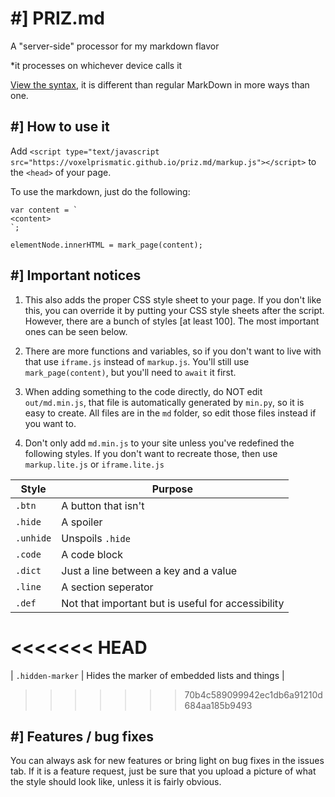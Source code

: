 # #] PRIZ.md
A "server-side" processor for my markdown flavor

*it processes on whichever device calls it

[View the syntax](https://voxelprismatic.github.io/priz.md/view), it is different than regular
MarkDown in more ways than one.

## #] How to use it
Add `<script type="text/javascript src="https://voxelprismatic.github.io/priz.md/markup.js"></script>`
to the `<head>` of your page.

To use the markdown, just do the following:
```
var content = `
<content>
`;

elementNode.innerHTML = mark_page(content);
```

## #] Important notices
1. This also adds the proper CSS style sheet to your page. If you don't like this, you can
override it by putting your CSS style sheets after the script. However, there are a bunch
of styles [at least 100]. The most important ones can be seen below.

2. There are more functions and variables, so if you don't want to live with that use
`iframe.js` instead of `markup.js`. You'll still use `mark_page(content)`, but you'll
need to `await` it first.

3. When adding something to the code directly, do NOT edit `out/md.min.js`, that file is
automatically generated by `min.py`, so it is easy to create. All files are in the `md` folder,
so edit those files instead if you want to.

4. Don't only add `md.min.js` to your site unless you've redefined the following styles. 
If you don't want to recreate those, then use `markup.lite.js` or `iframe.lite.js`

| Style | Purpose |
| - | - |
| `.btn` | A button that isn't |
| `.hide` | A spoiler |
| `.unhide` | Unspoils `.hide` |
| `.code` | A code block |
| `.dict` | Just a line between a key and a value |
| `.line` | A section seperator |
| `.def` | Not that important but is useful for accessibility |
<<<<<<< HEAD
=======
| `.hidden-marker` | Hides the marker of embedded lists and things |
>>>>>>> 70b4c589099942ec1db6a91210d684aa185b9493

## #] Features / bug fixes
You can always ask for new features or bring light on bug fixes in the issues tab.
If it is a feature request, just be sure that you upload a picture of what the style should
look like, unless it is fairly obvious.
